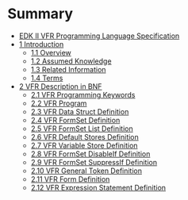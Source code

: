 <!--- @file
  Summary

  Copyright (c) 2007-2017, Intel Corporation. All rights reserved.<BR>

  Redistribution and use in source (original document form) and 'compiled'
  forms (converted to PDF, epub, HTML and other formats) with or without
  modification, are permitted provided that the following conditions are met:

  1) Redistributions of source code (original document form) must retain the
     above copyright notice, this list of conditions and the following
     disclaimer as the first lines of this file unmodified.

  2) Redistributions in compiled form (transformed to other DTDs, converted to
     PDF, epub, HTML and other formats) must reproduce the above copyright
     notice, this list of conditions and the following disclaimer in the
     documentation and/or other materials provided with the distribution.

  THIS DOCUMENTATION IS PROVIDED BY TIANOCORE PROJECT "AS IS" AND ANY EXPRESS OR
  IMPLIED WARRANTIES, INCLUDING, BUT NOT LIMITED TO, THE IMPLIED WARRANTIES OF
  MERCHANTABILITY AND FITNESS FOR A PARTICULAR PURPOSE ARE DISCLAIMED. IN NO
  EVENT SHALL TIANOCORE PROJECT  BE LIABLE FOR ANY DIRECT, INDIRECT, INCIDENTAL,
  SPECIAL, EXEMPLARY, OR CONSEQUENTIAL DAMAGES (INCLUDING, BUT NOT LIMITED TO,
  PROCUREMENT OF SUBSTITUTE GOODS OR SERVICES; LOSS OF USE, DATA, OR PROFITS;
  OR BUSINESS INTERRUPTION) HOWEVER CAUSED AND ON ANY THEORY OF LIABILITY,
  WHETHER IN CONTRACT, STRICT LIABILITY, OR TORT (INCLUDING NEGLIGENCE OR
  OTHERWISE) ARISING IN ANY WAY OUT OF THE USE OF THIS DOCUMENTATION, EVEN IF
  ADVISED OF THE POSSIBILITY OF SUCH DAMAGE.

-->

# Summary

* [EDK II VFR Programming Language Specification](README.md#edk-ii-vfr-programming-language-specification)
* [1 Introduction](1_introduction.md#1-introduction)
  * [1.1 Overview](1_introduction.md#11-overview)
  * [1.2 Assumed Knowledge](1_introduction.md#12-assumed-knowledge)
  * [1.3 Related Information](1_introduction.md#13-related-information)
  * [1.4 Terms](1_introduction.md#14-terms)
* [2 VFR Description in BNF](2_vfr_description_in_bnf/README.md#2-vfr-description-in-bnf)
  * [2.1 VFR Programming Keywords](2_vfr_description_in_bnf/21_vfr_programming_keywords.md#21-vfr-programming-keywords)
  * [2.2 VFR Program](2_vfr_description_in_bnf/22_vfr_program.md#22-vfr-program)
  * [2.3 VFR Data Struct Definition](2_vfr_description_in_bnf/23_vfr_data_struct_definition.md#23-vfr-data-struct-definition)
  * [2.4 VFR FormSet Definition](2_vfr_description_in_bnf/24_vfr_formset_definition.md#24-vfr-formset-definition)
  * [2.5 VFR FormSet List Definition](2_vfr_description_in_bnf/25_vfr_formset_list_definition.md#25-vfr-formset-list-definition)
  * [2.6 VFR Default Stores Definition](2_vfr_description_in_bnf/26_vfr_default_stores_definition.md#26-vfr-default-stores-definition)
  * [2.7 VFR Variable Store Definition](2_vfr_description_in_bnf/27_vfr_variable_store_definition.md#27-vfr-variable-store-definition)
  * [2.8 VFR FormSet DisableIf Definition](2_vfr_description_in_bnf/28_vfr_formset_disableif_definition.md#28-vfr-formset-disableif-definition)
  * [2.9 VFR FormSet SuppressIf Definition](2_vfr_description_in_bnf/29_vfr_formset_suppressif_definition.md#29-vfr-formset-suppressif-definition)
  * [2.10 VFR General Token Definition](2_vfr_description_in_bnf/210_vfr_general_token_definition.md#210-vfr-general-token-definition)
  * [2.11 VFR Form Definition](2_vfr_description_in_bnf/211_vfr_form_definition.md#211-vfr-form-definition)
  * [2.12 VFR Expression Statement Definition](2_vfr_description_in_bnf/212_vfr_expression_statement_definition.md#212-vfr-expression-statement-definition)
